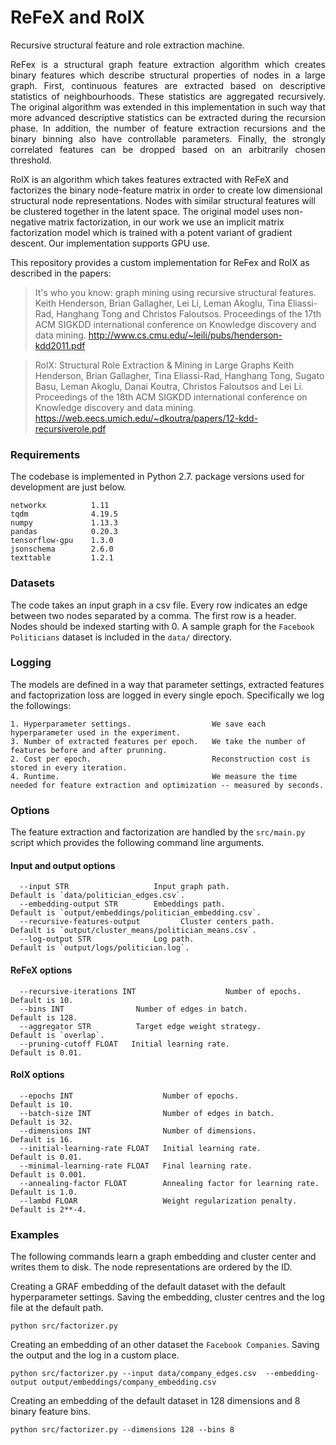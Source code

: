 # ReFeX and RolX
Recursive structural feature and role extraction machine.
<p align="justify">
ReFex is a structural graph feature extraction algorithm which creates binary features which describe structural properties of nodes in a large graph. First, continuous features are extracted based on descriptive statistics of neighbourhoods. These statistics are aggregated recursively. The original algorithm was extended in this implementation in such way that more advanced descriptive statistics can be extracted during the recursion phase. In addition, the number of feature extraction recursions and the binary binning also have controllable parameters. Finally, the strongly correlated features can be dropped based on an arbitrarily  chosen threshold.
  
RolX is an algorithm which takes features extracted with ReFeX and factorizes the binary node-feature matrix in order to create low dimensional structural node representations. Nodes with similar structural features will be clustered together in the latent space. The original model uses non-negative matrix factorization, in our work we use an implicit matrix factorization model which is trained with a potent variant of gradient descent. Our implementation supports GPU use.
</p>

This repository provides a custom implementation for ReFex and RolX as described in the papers:

> It's who you know: graph mining using recursive structural features.
> Keith Henderson, Brian Gallagher, Lei Li, Leman Akoglu, Tina Eliassi-Rad, Hanghang Tong and Christos Faloutsos.
> Proceedings of the 17th ACM SIGKDD international conference on Knowledge discovery and data mining.
> http://www.cs.cmu.edu/~leili/pubs/henderson-kdd2011.pdf


> RolX: Structural Role Extraction & Mining in Large Graphs
> Keith Henderson, Brian Gallagher, Tina Eliassi-Rad, Hanghang Tong, Sugato Basu, Leman Akoglu, Danai Koutra, Christos Faloutsos and Lei Li.
> Proceedings of the 18th ACM SIGKDD international conference on Knowledge discovery and data mining.
> https://web.eecs.umich.edu/~dkoutra/papers/12-kdd-recursiverole.pdf

### Requirements

The codebase is implemented in Python 2.7.
package versions used for development are just below.
```
networkx          1.11
tqdm              4.19.5
numpy             1.13.3
pandas            0.20.3
tensorflow-gpu    1.3.0
jsonschema        2.6.0
texttable         1.2.1
```

### Datasets

The code takes an input graph in a csv file. Every row indicates an edge between two nodes separated by a comma. The first row is a header. Nodes should be indexed starting with 0. A sample graph for the `Facebook Politicians` dataset is included in the  `data/` directory.

### Logging

The models are defined in a way that parameter settings, extracted features and factoprization loss are logged in every single epoch. Specifically we log the followings:

```
1. Hyperparameter settings.                  We save each hyperparameter used in the experiment.
3. Number of extracted features per epoch.   We take the number of features before and after prunning.
2. Cost per epoch.                           Reconstruction cost is stored in every iteration.
4. Runtime.                                  We measure the time needed for feature extraction and optimization -- measured by seconds.
```

### Options

The feature extraction and factorization are handled by the `src/main.py` script which provides the following command line arguments.

#### Input and output options

```
  --input STR                   Input graph path.                                 Default is `data/politician_edges.csv`.
  --embedding-output STR        Embeddings path.                                  Default is `output/embeddings/politician_embedding.csv`.
  --recursive-features-output         Cluster centers path.                             Default is `output/cluster_means/politician_means.csv`.
  --log-output STR              Log path.                                         Default is `output/logs/politician.log`.
```

#### ReFeX options

```
  --recursive-iterations INT                    Number of epochs.                                   Default is 10.
  --bins INT                Number of edges in batch.                           Default is 128.
  --aggregator STR          Target edge weight strategy.                        Default is `overlap`.
  --pruning-cutoff FLOAT   Initial learning rate.                              Default is 0.01.
```

#### RolX options

```
  --epochs INT                    Number of epochs.                                   Default is 10.
  --batch-size INT                Number of edges in batch.                           Default is 32.
  --dimensions INT                Number of dimensions.                               Default is 16.
  --initial-learning-rate FLOAT   Initial learning rate.                              Default is 0.01.
  --minimal-learning-rate FLOAT   Final learning rate.                                Default is 0.001.
  --annealing-factor FLOAT        Annealing factor for learning rate.                 Default is 1.0.
  --lambd FLOAR                   Weight regularization penalty.                      Default is 2**-4.
```

### Examples

The following commands learn a graph embedding and cluster center and writes them to disk. The node representations are ordered by the ID.

Creating a GRAF embedding of the default dataset with the default hyperparameter settings. Saving the embedding, cluster centres and the log file at the default path.

```
python src/factorizer.py
```


Creating an embedding of an other dataset the `Facebook Companies`. Saving the output and the log in a custom place.

```
python src/factorizer.py --input data/company_edges.csv  --embedding-output output/embeddings/company_embedding.csv
```

Creating an embedding of the default dataset in 128 dimensions and 8 binary feature bins.

```
python src/factorizer.py --dimensions 128 --bins 8
```
